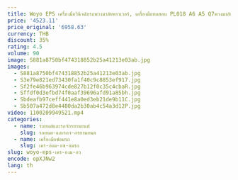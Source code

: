 ```yaml
---
title: Woyo EPS เครื่องมือวินิจฉัยรถพวงมาลัยพาวเวอร์, เครื่องมือทดสอบ PL018 A6 A5 Q7พวงมาลัยพาวเวอร์
price: '4523.11'
price_original: '6958.63'
currency: THB
discount: 35%
rating: 4.5
volume: 90
image: S881a8750bf474318852b25a41213e03ab.jpg
images:
  - S881a8750bf474318852b25a41213e03ab.jpg
  - S3e79e821ed73430fa1f40c9c8853ef917.jpg
  - Sf2fe46b963974cde827b12f0c35c4cbaR.jpg
  - Sffdf0d3efbd74f0aaf39696afd91a85bh.jpg
  - Sbdeafb97ceff441e8a0ed3eb21de9b11C.jpg
  - Sb507a472d8e4480da2b30ab4c54a3d12P.jpg
video: 1100209949521.mp4
categories:
  - name: รถยนต์และรถจักรยานยนต์
    slug: รถยนต-และรถจ-กรยานยนต
  - name: เครื่องมือซ่อมรถ
    slug: เคร-องม-อซ-อมรถ
slug: woyo-eps-เคร-องม-อว
encode: opXJNw2
lang: th
---
```

  